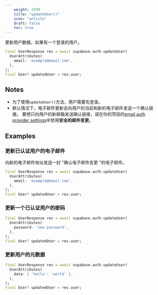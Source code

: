 ```yaml
---
    weight: 2599
    title: "updateUser()"
    icon: "article"
    draft: false
    toc: true
---
```


更新用户数据，如果有一个登录的用户。


```dart
final UserResponse res = await supabase.auth.updateUser(
  UserAttributes(
    email: 'example@email.com',
  ),
);
final User? updatedUser = res.user;
```






## Notes

- 为了使用`updateUser()`方法，用户需要先登录。
- 默认情况下，电子邮件更新会向用户的当前和新的电子邮件发送一个确认链接。
要想只向用户的新邮箱发送确认链接，请在你的项目的[email auth provider settings](https://app.supabase.com/project/_/auth/settings)中禁用**安全的邮件变更**。










## Examples

### 更新已认证用户的电子邮件

向新的电子邮件地址发送一封 "确认电子邮件变更 "的电子邮件。

```dart
final UserResponse res = await supabase.auth.updateUser(
  UserAttributes(
    email: 'example@email.com',
  ),
);
final User? updatedUser = res.user;
```

### 更新一个已认证用户的密码



```dart
final UserResponse res = await supabase.auth.updateUser(
  UserAttributes(
    password: 'new password',
  ),
);
final User? updatedUser = res.user;
```

### 更新用户的元数据



```dart
final UserResponse res = await supabase.auth.updateUser(
  UserAttributes(
    data: { 'hello': 'world' },
  ),
);
final User? updatedUser = res.user;
```